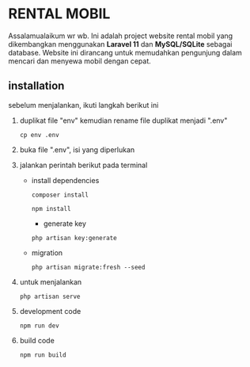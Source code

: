 # RENTAL MOBIL

Assalamualaikum wr wb. Ini adalah project website rental mobil yang dikembangkan menggunakan **Laravel 11** dan **MySQL/SQLite** sebagai database. Website ini dirancang untuk memudahkan pengunjung dalam mencari dan menyewa mobil dengan cepat.

## installation

sebelum menjalankan, ikuti langkah berikut ini

1. duplikat file "env" kemudian rename file duplikat menjadi ".env"
    ```
    cp env .env
    ```
2. buka file ".env", isi yang diperlukan
3. jalankan perintah berikut pada terminal

    - install dependencies

        ```
        composer install
        ```

        ```
        npm install
        ```

        - generate key

        ```
        php artisan key:generate
        ```

    - migration
        ```
        php artisan migrate:fresh --seed
        ```

4. untuk menjalankan
    ```
    php artisan serve
    ```
5. development code
    ```
    npm run dev
    ```
6. build code
    ```
    npm run build
    ```
